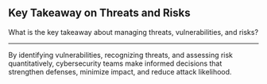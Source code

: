 ## Key Takeaway on Threats and Risks

What is the key takeaway about managing threats, vulnerabilities, and risks?

---

By identifying vulnerabilities, recognizing threats, and assessing risk quantitatively, cybersecurity teams make informed decisions that strengthen defenses, minimize impact, and reduce attack likelihood.

